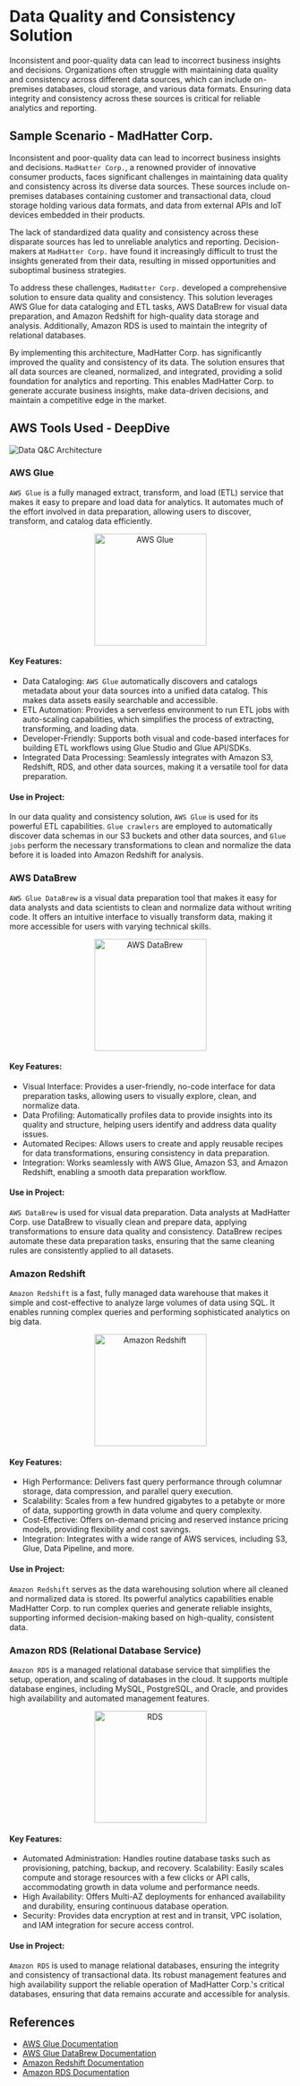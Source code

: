 # Data Quality and Consistency Solution
Inconsistent and poor-quality data can lead to incorrect business insights and decisions. Organizations often struggle with maintaining data quality and consistency across different data sources, which can include on-premises databases, cloud storage, and various data formats. Ensuring data integrity and consistency across these sources is critical for reliable analytics and reporting.

## Sample Scenario - MadHatter Corp.

Inconsistent and poor-quality data can lead to incorrect business insights and decisions. `MadHatter Corp.`, a renowned provider of innovative consumer products, faces significant challenges in maintaining data quality and consistency across its diverse data sources. These sources include on-premises databases containing customer and transactional data, cloud storage holding various data formats, and data from external APIs and IoT devices embedded in their products.

The lack of standardized data quality and consistency across these disparate sources has led to unreliable analytics and reporting. Decision-makers at `MadHatter Corp.` have found it increasingly difficult to trust the insights generated from their data, resulting in missed opportunities and suboptimal business strategies.

To address these challenges, `MadHatter Corp.` developed a comprehensive solution to ensure data quality and consistency. This solution leverages AWS Glue for data cataloging and ETL tasks, AWS DataBrew for visual data preparation, and Amazon Redshift for high-quality data storage and analysis. Additionally, Amazon RDS is used to maintain the integrity of relational databases.

By implementing this architecture, MadHatter Corp. has significantly improved the quality and consistency of its data. The solution ensures that all data sources are cleaned, normalized, and integrated, providing a solid foundation for analytics and reporting. This enables MadHatter Corp. to generate accurate business insights, make data-driven decisions, and maintain a competitive edge in the market.

## AWS Tools Used - DeepDive
![Data Q&C Architecture](assets/Pipeline-2.jpg)

### AWS Glue

`AWS Glue` is a fully managed extract, transform, and load (ETL) service that makes it easy to prepare and load data for analytics. It automates much of the effort involved in data preparation, allowing users to discover, transform, and catalog data efficiently.

<div style="text-align: center;">
    <img src="assets/Glue.png" alt="AWS Glue" width="200" height="200">
</div>

#### Key Features:

- Data Cataloging: `AWS Glue` automatically discovers and catalogs metadata about your data sources into a unified data catalog. This makes data assets easily searchable and accessible.
- ETL Automation: Provides a serverless environment to run ETL jobs with auto-scaling capabilities, which simplifies the process of extracting, transforming, and loading data.
- Developer-Friendly: Supports both visual and code-based interfaces for building ETL workflows using Glue Studio and Glue API/SDKs.
- Integrated Data Processing: Seamlessly integrates with Amazon S3, Redshift, RDS, and other data sources, making it a versatile tool for data preparation.


#### Use in Project:
In our data quality and consistency solution, `AWS Glue` is used for its powerful ETL capabilities. `Glue crawlers` are employed to automatically discover data schemas in our S3 buckets and other data sources, and `Glue jobs` perform the necessary transformations to clean and normalize the data before it is loaded into Amazon Redshift for analysis.

### AWS DataBrew

`AWS Glue DataBrew` is a visual data preparation tool that makes it easy for data analysts and data scientists to clean and normalize data without writing code. It offers an intuitive interface to visually transform data, making it more accessible for users with varying technical skills.

<div style="text-align: center;">
    <img src="assets/Databrew.png" alt="AWS DataBrew" width="200" height="200">
</div>

#### Key Features:

- Visual Interface: Provides a user-friendly, no-code interface for data preparation tasks, allowing users to visually explore, clean, and normalize data.
- Data Profiling: Automatically profiles data to provide insights into its quality and structure, helping users identify and address data quality issues.
- Automated Recipes: Allows users to create and apply reusable recipes for data transformations, ensuring consistency in data preparation.
- Integration: Works seamlessly with AWS Glue, Amazon S3, and Amazon Redshift, enabling a smooth data preparation workflow.


#### Use in Project:
`AWS DataBrew` is used for visual data preparation. Data analysts at MadHatter Corp. use DataBrew to visually clean and prepare data, applying transformations to ensure data quality and consistency. DataBrew recipes automate these data preparation tasks, ensuring that the same cleaning rules are consistently applied to all datasets.


### Amazon Redshift

`Amazon Redshift` is a fast, fully managed data warehouse that makes it simple and cost-effective to analyze large volumes of data using SQL. It enables running complex queries and performing sophisticated analytics on big data.

<div style="text-align: center;">
    <img src="assets/RedShift.png" alt="Amazon Redshift" width="200" height="200">
</div>

#### Key Features:

- High Performance: Delivers fast query performance through columnar storage, data compression, and parallel query execution.
- Scalability: Scales from a few hundred gigabytes to a petabyte or more of data, supporting growth in data volume and query complexity.
- Cost-Effective: Offers on-demand pricing and reserved instance pricing models, providing flexibility and cost savings.
- Integration: Integrates with a wide range of AWS services, including S3, Glue, Data Pipeline, and more.

#### Use in Project:
`Amazon Redshift` serves as the data warehousing solution where all cleaned and normalized data is stored. Its powerful analytics capabilities enable MadHatter Corp. to run complex queries and generate reliable insights, supporting informed decision-making based on high-quality, consistent data.


### Amazon RDS (Relational Database Service)

`Amazon RDS` is a managed relational database service that simplifies the setup, operation, and scaling of databases in the cloud. It supports multiple database engines, including MySQL, PostgreSQL, and Oracle, and provides high availability and automated management features.

<div style="text-align: center;">
    <img src="assets/RDS.png" alt="RDS" width="200" height="200">
</div>

#### Key Features:

- Automated Administration: Handles routine database tasks such as provisioning, patching, backup, and recovery.
Scalability: Easily scales compute and storage resources with a few clicks or API calls, accommodating growth in data volume and performance needs.
- High Availability: Offers Multi-AZ deployments for enhanced availability and durability, ensuring continuous database operation.
- Security: Provides data encryption at rest and in transit, VPC isolation, and IAM integration for secure access control.

#### Use in Project:
`Amazon RDS` is used to manage relational databases, ensuring the integrity and consistency of transactional data. Its robust management features and high availability support the reliable operation of MadHatter Corp.'s critical databases, ensuring that data remains accurate and accessible for analysis.

## References
- [AWS Glue Documentation](https://docs.aws.amazon.com/glue/)
- [AWS Glue DataBrew Documentation](https://docs.aws.amazon.com/databrew/latest/dg/)
- [Amazon Redshift Documentation](https://docs.aws.amazon.com/redshift/)
- [Amazon RDS Documentation](https://docs.aws.amazon.com/rds/)
